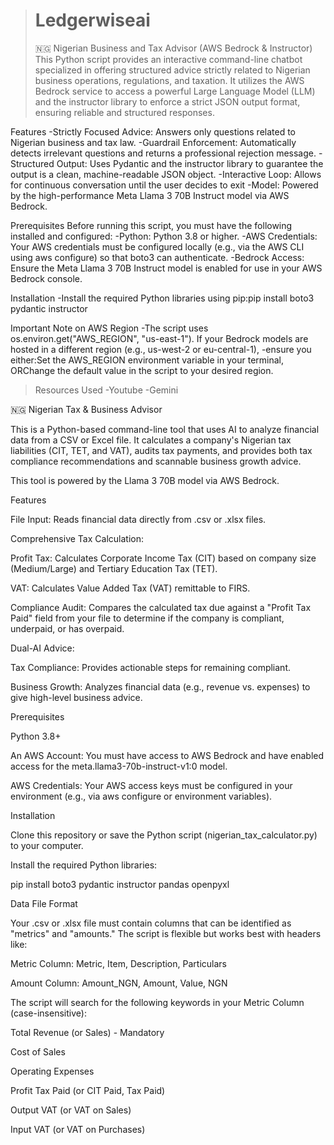 > # Ledgerwiseai
> 🇳🇬 Nigerian Business and Tax Advisor (AWS Bedrock & Instructor)
This Python script provides an interactive command-line chatbot specialized in offering structured advice strictly related to Nigerian business operations, regulations, and taxation.
It utilizes the AWS Bedrock service to access a powerful Large Language Model (LLM) and the instructor library to enforce a strict JSON output format, ensuring reliable and structured responses.

Features
-Strictly Focused Advice: Answers only questions related to Nigerian business and tax law.
-Guardrail Enforcement: Automatically detects irrelevant questions and returns a professional rejection message.
-Structured Output: Uses Pydantic and the instructor library to guarantee the output is a clean, machine-readable JSON object.
-Interactive Loop: Allows for continuous conversation until the user decides to exit
-Model: Powered by the high-performance Meta Llama 3 70B Instruct model via AWS Bedrock.

Prerequisites 
Before running this script, you must have the following installed and configured:
-Python: Python 3.8 or higher.
-AWS Credentials: Your AWS credentials must be configured locally (e.g., via the AWS CLI using aws configure) so that boto3 can authenticate.
-Bedrock Access: Ensure the Meta Llama 3 70B Instruct model is enabled for use in your AWS Bedrock console.

Installation
-Install the required Python libraries using pip:pip install boto3 pydantic instructor

Important Note on AWS Region
-The script uses os.environ.get("AWS_REGION", "us-east-1"). If your Bedrock models are hosted in a different region (e.g., us-west-2 or eu-central-1), 
-ensure you either:Set the AWS_REGION environment variable in your terminal, ORChange the default value in the script to your desired region.
> Resources Used
> -Youtube
> -Gemini

🇳🇬 Nigerian Tax & Business Advisor

This is a Python-based command-line tool that uses AI to analyze financial data from a CSV or Excel file. It calculates a company's Nigerian tax liabilities (CIT, TET, and VAT), audits tax payments, and provides both tax compliance recommendations and scannable business growth advice.

This tool is powered by the Llama 3 70B model via AWS Bedrock.

Features

File Input: Reads financial data directly from .csv or .xlsx files.

Comprehensive Tax Calculation:

Profit Tax: Calculates Corporate Income Tax (CIT) based on company size (Medium/Large) and Tertiary Education Tax (TET).

VAT: Calculates Value Added Tax (VAT) remittable to FIRS.

Compliance Audit: Compares the calculated tax due against a "Profit Tax Paid" field from your file to determine if the company is compliant, underpaid, or has overpaid.

Dual-AI Advice:

Tax Compliance: Provides actionable steps for remaining compliant.

Business Growth: Analyzes financial data (e.g., revenue vs. expenses) to give high-level business advice.

Prerequisites

Python 3.8+

An AWS Account: You must have access to AWS Bedrock and have enabled access for the meta.llama3-70b-instruct-v1:0 model.

AWS Credentials: Your AWS access keys must be configured in your environment (e.g., via aws configure or environment variables).

Installation

Clone this repository or save the Python script (nigerian_tax_calculator.py) to your computer.

Install the required Python libraries:

pip install boto3 pydantic instructor pandas openpyxl


Data File Format

Your .csv or .xlsx file must contain columns that can be identified as "metrics" and "amounts." The script is flexible but works best with headers like:

Metric Column: Metric, Item, Description, Particulars

Amount Column: Amount_NGN, Amount, Value, NGN

The script will search for the following keywords in your Metric Column (case-insensitive):

Total Revenue (or Sales) - Mandatory

Cost of Sales

Operating Expenses

Profit Tax Paid (or CIT Paid, Tax Paid)

Output VAT (or VAT on Sales)

Input VAT (or VAT on Purchases)